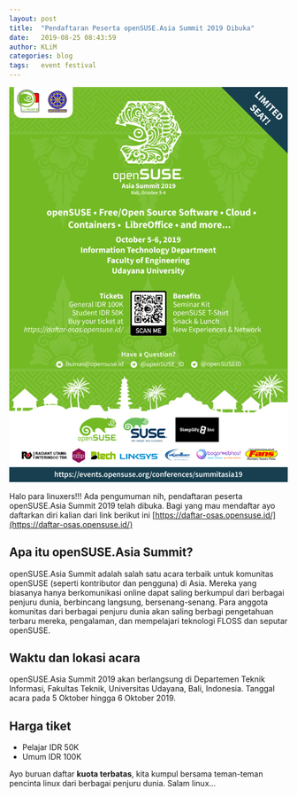 ```yaml
---
layout: post
title:  "Pendaftaran Peserta openSUSE.Asia Summit 2019 Dibuka"
date:   2019-08-25 08:43:59
author: KLiM
categories: blog
tags:   event festival
---
```


![Poster Pendaftaran Peserta openSUSE.Asia Summit 2019](/assets/images/poster-pendaftaran-opensuse-asia-summit-2019.png)

Halo para linuxers!!! Ada pengumuman nih, pendaftaran peserta openSUSE.Asia Summit 2019 telah dibuka. Bagi yang mau mendaftar ayo daftarkan diri kalian dari link berikut ini [https://daftar-osas.opensuse.id/](https://daftar-osas.opensuse.id/)

## Apa itu openSUSE.Asia Summit?
openSUSE.Asia Summit adalah salah satu acara terbaik untuk komunitas openSUSE (seperti kontributor dan pengguna) di Asia. Mereka yang biasanya hanya berkomunikasi online dapat saling berkumpul dari berbagai penjuru dunia, berbincang langsung, bersenang-senang. Para anggota komunitas dari berbagai penjuru dunia akan saling berbagi pengetahuan terbaru mereka, pengalaman, dan mempelajari teknologi FLOSS dan seputar openSUSE.

## Waktu dan lokasi acara
openSUSE.Asia Summit 2019 akan berlangsung di Departemen Teknik Informasi, Fakultas Teknik, Universitas Udayana, Bali, Indonesia. Tanggal acara pada 5 Oktober hingga 6 Oktober 2019.

## Harga tiket
* Pelajar IDR 50K
* Umum IDR 100K

Ayo buruan daftar **kuota terbatas**, kita kumpul bersama teman-teman pencinta linux dari berbagai penjuru dunia. Salam linux...

